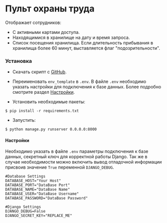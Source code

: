 #  Пульт охраны труда
 Отображает сотрудников:
 - С активными картами доступа.
 - Находящимися в хранилище на дату и время запроса.
 - Список посещения хранилища. Если длительность прибывания в хранилища более 60 минут, выставляется флаг "подозрительности".

### Установка
- Скачать скрипт с [GitHub](https://github.com/dumbturtle/orm_2).

- Переименовать `env_template` в `.env`. В файле `.env` необходимо указать настройки для подключения к базе данных. Более подробно смотрите раздел [Настройки](#настройки).


- Установить необходимые пакеты: 
     
```
$ pip install -r requirements.txt
```
- Запустить:
```
$ python manage.py runserver 0.0.0.0:8000
``` 
#### Настройки
Необходимо указать в файле `.env` параметры подключения к базе данных, секретный ключ для корректной работы Django. Так же в случае необходимости можно включить вывод отладочной информации присвоив значение `True` переменной `DJANGO_DEBUG`.

```
#Database Settings
DATABASE_HOST="Your Host"
DATABASE_PORT="DataBase Port"
DATABASE_NAME="DataBase Name"
DATABASE_USER="DataBase Username"
DATABASE_PASSWORD="DataBase Password"

#Django Settings
DJANGO_DEBUG=False
DJANGO_SECRET_KEY="REPLACE_ME"
```
